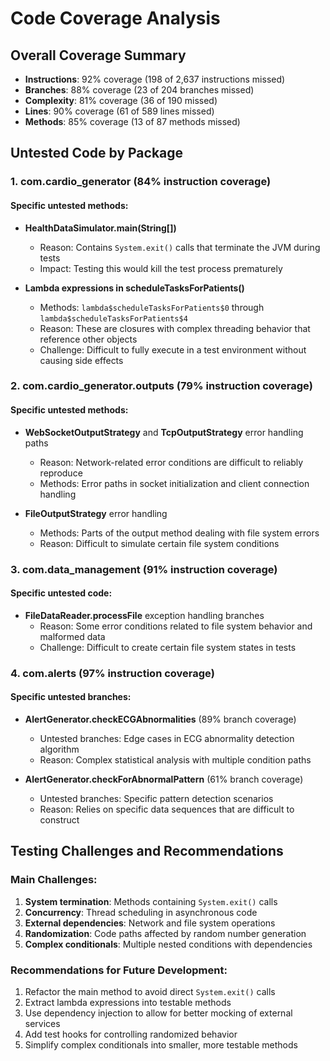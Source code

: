 # Code Coverage Analysis

## Overall Coverage Summary
- **Instructions**: 92% coverage (198 of 2,637 instructions missed)
- **Branches**: 88% coverage (23 of 204 branches missed)
- **Complexity**: 81% coverage (36 of 190 missed)
- **Lines**: 90% coverage (61 of 589 lines missed)
- **Methods**: 85% coverage (13 of 87 methods missed)

## Untested Code by Package

### 1. com.cardio_generator (84% instruction coverage)
#### Specific untested methods:
- **HealthDataSimulator.main(String[])**
  - Reason: Contains `System.exit()` calls that terminate the JVM during tests
  - Impact: Testing this would kill the test process prematurely

- **Lambda expressions in scheduleTasksForPatients()**
  - Methods: `lambda$scheduleTasksForPatients$0` through `lambda$scheduleTasksForPatients$4`
  - Reason: These are closures with complex threading behavior that reference other objects
  - Challenge: Difficult to fully execute in a test environment without causing side effects

### 2. com.cardio_generator.outputs (79% instruction coverage)
#### Specific untested methods:
- **WebSocketOutputStrategy** and **TcpOutputStrategy** error handling paths
  - Reason: Network-related error conditions are difficult to reliably reproduce
  - Methods: Error paths in socket initialization and client connection handling

- **FileOutputStrategy** error handling 
  - Methods: Parts of the output method dealing with file system errors
  - Reason: Difficult to simulate certain file system conditions

### 3. com.data_management (91% instruction coverage)
#### Specific untested code:
- **FileDataReader.processFile** exception handling branches
  - Reason: Some error conditions related to file system behavior and malformed data
  - Challenge: Difficult to create certain file system states in tests

### 4. com.alerts (97% instruction coverage)
#### Specific untested branches:
- **AlertGenerator.checkECGAbnormalities** (89% branch coverage)
  - Untested branches: Edge cases in ECG abnormality detection algorithm
  - Reason: Complex statistical analysis with multiple condition paths

- **AlertGenerator.checkForAbnormalPattern** (61% branch coverage)
  - Untested branches: Specific pattern detection scenarios
  - Reason: Relies on specific data sequences that are difficult to construct

## Testing Challenges and Recommendations

### Main Challenges:
1. **System termination**: Methods containing `System.exit()` calls
2. **Concurrency**: Thread scheduling in asynchronous code
3. **External dependencies**: Network and file system operations
4. **Randomization**: Code paths affected by random number generation
5. **Complex conditionals**: Multiple nested conditions with dependencies

### Recommendations for Future Development:
1. Refactor the main method to avoid direct `System.exit()` calls
2. Extract lambda expressions into testable methods
3. Use dependency injection to allow for better mocking of external services
4. Add test hooks for controlling randomized behavior
5. Simplify complex conditionals into smaller, more testable methods